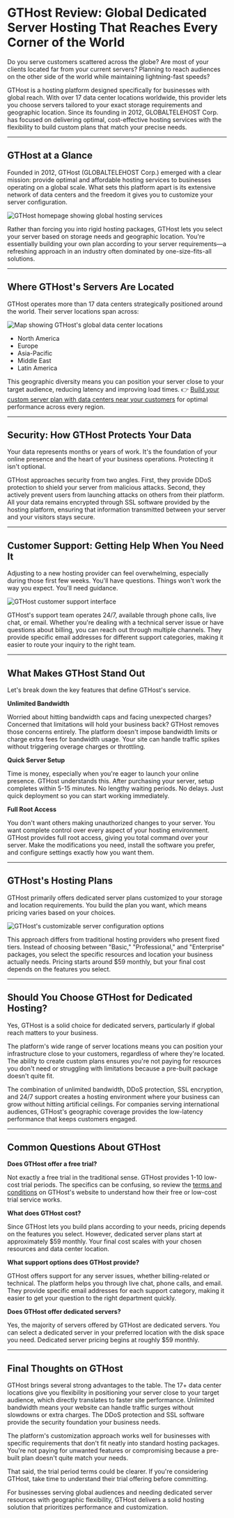 # GTHost Review: Global Dedicated Server Hosting That Reaches Every Corner of the World

Do you serve customers scattered across the globe? Are most of your clients located far from your current servers? Planning to reach audiences on the other side of the world while maintaining lightning-fast speeds?

GTHost is a hosting platform designed specifically for businesses with global reach. With over 17 data center locations worldwide, this provider lets you choose servers tailored to your exact storage requirements and geographic location. Since its founding in 2012, GLOBALTELEHOST Corp. has focused on delivering optimal, cost-effective hosting services with the flexibility to build custom plans that match your precise needs.

---

## GTHost at a Glance

Founded in 2012, GTHost (GLOBALTELEHOST Corp.) emerged with a clear mission: provide optimal and affordable hosting services to businesses operating on a global scale. What sets this platform apart is its extensive network of data centers and the freedom it gives you to customize your server configuration.

![GTHost homepage showing global hosting services](image/11433669.webp)

Rather than forcing you into rigid hosting packages, GTHost lets you select your server based on storage needs and geographic location. You're essentially building your own plan according to your server requirements—a refreshing approach in an industry often dominated by one-size-fits-all solutions.

---

## Where GTHost's Servers Are Located

GTHost operates more than 17 data centers strategically positioned around the world. Their server locations span across:

![Map showing GTHost's global data center locations](image/3882998926525086.webp)

- North America
- Europe
- Asia-Pacific
- Middle East
- Latin America

This geographic diversity means you can position your server close to your target audience, reducing latency and improving load times. 👉 [Build your custom server plan with data centers near your customers](https://cp.gthost.com/en/join/72c7e6b2fc118929f9ede2978f008806) for optimal performance across every region.

---

## Security: How GTHost Protects Your Data

Your data represents months or years of work. It's the foundation of your online presence and the heart of your business operations. Protecting it isn't optional.

GTHost approaches security from two angles. First, they provide DDoS protection to shield your server from malicious attacks. Second, they actively prevent users from launching attacks on others from their platform. All your data remains encrypted through SSL software provided by the hosting platform, ensuring that information transmitted between your server and your visitors stays secure.

---

## Customer Support: Getting Help When You Need It

Adjusting to a new hosting provider can feel overwhelming, especially during those first few weeks. You'll have questions. Things won't work the way you expect. You'll need guidance.

![GTHost customer support interface](image/77900501358.webp)

GTHost's support team operates 24/7, available through phone calls, live chat, or email. Whether you're dealing with a technical server issue or have questions about billing, you can reach out through multiple channels. They provide specific email addresses for different support categories, making it easier to route your inquiry to the right team.

---

## What Makes GTHost Stand Out

Let's break down the key features that define GTHost's service.

**Unlimited Bandwidth**

Worried about hitting bandwidth caps and facing unexpected charges? Concerned that limitations will hold your business back? GTHost removes those concerns entirely. The platform doesn't impose bandwidth limits or charge extra fees for bandwidth usage. Your site can handle traffic spikes without triggering overage charges or throttling.

**Quick Server Setup**

Time is money, especially when you're eager to launch your online presence. GTHost understands this. After purchasing your server, setup completes within 5-15 minutes. No lengthy waiting periods. No delays. Just quick deployment so you can start working immediately.

**Full Root Access**

You don't want others making unauthorized changes to your server. You want complete control over every aspect of your hosting environment. GTHost provides full root access, giving you total command over your server. Make the modifications you need, install the software you prefer, and configure settings exactly how you want them.

---

## GTHost's Hosting Plans

GTHost primarily offers dedicated server plans customized to your storage and location requirements. You build the plan you want, which means pricing varies based on your choices.

![GTHost's customizable server configuration options](image/5704083099930.webp)

This approach differs from traditional hosting providers who present fixed tiers. Instead of choosing between "Basic," "Professional," and "Enterprise" packages, you select the specific resources and location your business actually needs. Pricing starts around $59 monthly, but your final cost depends on the features you select.

---

## Should You Choose GTHost for Dedicated Hosting?

Yes, GTHost is a solid choice for dedicated servers, particularly if global reach matters to your business.

The platform's wide range of server locations means you can position your infrastructure close to your customers, regardless of where they're located. The ability to create custom plans ensures you're not paying for resources you don't need or struggling with limitations because a pre-built package doesn't quite fit.

The combination of unlimited bandwidth, DDoS protection, SSL encryption, and 24/7 support creates a hosting environment where your business can grow without hitting artificial ceilings. For companies serving international audiences, GTHost's geographic coverage provides the low-latency performance that keeps customers engaged.

---

## Common Questions About GTHost

**Does GTHost offer a free trial?**

Not exactly a free trial in the traditional sense. GTHost provides 1-10 low-cost trial periods. The specifics can be confusing, so review the [terms and conditions](https://cp.gthost.com/en/page/terms?_ga=2.179979619.656792361.1655286311-1729963139.1655286311) on GTHost's website to understand how their free or low-cost trial service works.

**What does GTHost cost?**

Since GTHost lets you build plans according to your needs, pricing depends on the features you select. However, dedicated server plans start at approximately $59 monthly. Your final cost scales with your chosen resources and data center location.

**What support options does GTHost provide?**

GTHost offers support for any server issues, whether billing-related or technical. The platform helps you through live chat, phone calls, and email. They provide specific email addresses for each support category, making it easier to get your question to the right department quickly.

**Does GTHost offer dedicated servers?**

Yes, the majority of servers offered by GTHost are dedicated servers. You can select a dedicated server in your preferred location with the disk space you need. Dedicated server pricing begins at roughly $59 monthly.

---

## Final Thoughts on GTHost

GTHost brings several strong advantages to the table. The 17+ data center locations give you flexibility in positioning your server close to your target audience, which directly translates to faster site performance. Unlimited bandwidth means your website can handle traffic surges without slowdowns or extra charges. The DDoS protection and SSL software provide the security foundation your business needs.

The platform's customization approach works well for businesses with specific requirements that don't fit neatly into standard hosting packages. You're not paying for unwanted features or compromising because a pre-built plan doesn't quite match your needs.

That said, the trial period terms could be clearer. If you're considering GTHost, take time to understand their trial offering before committing.

For businesses serving global audiences and needing dedicated server resources with geographic flexibility, GTHost delivers a solid hosting solution that prioritizes performance and customization.
